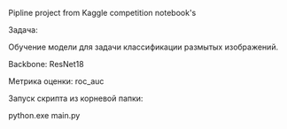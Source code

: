 Pipline project from Kaggle competition notebook's

Задача:

Обучение модели для задачи классификации размытых изображений.

Backbone: ResNet18

Метрика оценки: roc_auc

Запуск скрипта из корневой папки: 

python.exe main.py
